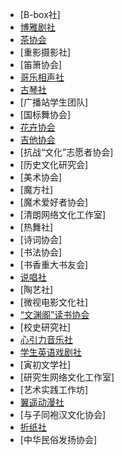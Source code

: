 - [B-box社]
- [博雅剧社](博雅剧社.md)
- [茶协会](茶协会.md)
- [重影摄影社]
- [笛箫协会]
- [哥乐相声社](哥乐相声社.md)
- [古琴社](古琴社.md)
- [广播站学生团队]
- [国标舞协会]
- [花卉协会](花卉协会.md)
- [吉他协会](吉他协会.md)
- [抗战“文化”志愿者协会]
- [历史文化研究会]
- [美术协会]
- [魔方社]
- [魔术爱好者协会]
- [清朗网络文化工作室]
- [热舞社]
- [诗词协会]
- [书法协会]
- [书香重大书友会]
- [说唱社](说唱社.md)
- [陶艺社]
- [微视电影文化社]
- [“文渊阁”读书协会](“文渊阁”读书协会.md)
- [校史研究社]
- [心引力音乐社](心引力音乐社.md)
- [学生英语戏剧社](学生英语戏剧社.md)
- [寅初文学社]
- [研究生网络文化工作室]
- [艺术实践工作坊]
- [翼遥动漫社](翼遥动漫社.md)
- [与子同袍汉文化协会]
- [折纸社](折纸社.md)
- [中华民俗发扬协会]